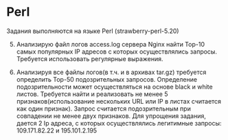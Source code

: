 # Perl
Задания выполняются на языке Perl (strawberry-perl-5.20)

5. Анализирую файл логов access.log сервера Nginx найти Top-10 самых популярных IP адресов с которых осуществлялись запросы.
Требуется использовать регулярные выражения.

6. Анализируя все файлы логов(в т.ч. и в архивах tar.gz) требуется определить Top-50 подозрительных запросов. Определение подозрительности может осуществляться на основе black и white листов. Требуется найти и реализовать не менее 5 признаков(использование нескольких URL или IP в листах считается как один признак). Запрос считается подозрительным при совпадении не менее двух признаков.
Для упрощения задания, дается 2 Ip адреса, с которых осуществлялись легитимные запросы: 109.171.82.22 и 195.101.2.195
